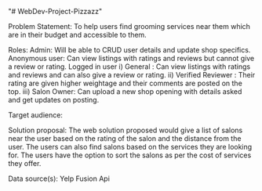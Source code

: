 "# WebDev-Project-Pizzazz" 

Problem Statement: To help users find grooming services near them which are in their budget and accessible to them. 

Roles: 
Admin: Will be able to CRUD user details and update shop specifics.
Anonymous user: Can view listings with ratings and reviews but cannot give a review or rating.
Logged in user
i) General : Can view listings with ratings and reviews and can also give a review or rating.
ii) Verified Reviewer : Their rating are given higher weightage and their comments are posted on the top.
iii) Salon Owner: Can upload a new shop opening with details asked and get updates on posting.

Target audience:

Solution proposal:  The web solution proposed would give a list of salons near the user based on the rating of the salon and the distance from the user. The users can also find salons based on the services they are looking for. The users have the option to sort the salons as per the cost of services they offer.


 Data source(s):  Yelp Fusion Api
